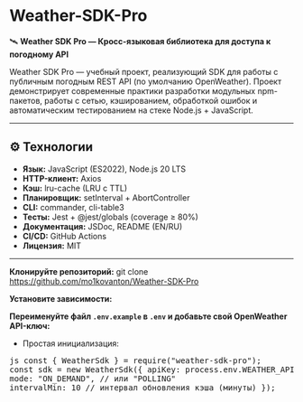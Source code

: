 # Weather-SDK-Pro

🛰️ **Weather SDK Pro — Кросс-языковая библиотека для доступа к погодному API**

Weather SDK Pro — учебный проект, реализующий SDK для работы с публичным погодным REST API (по умолчанию OpenWeather). Проект демонстрирует современные практики разработки модульных npm-пакетов, работы с сетью, кэшированием, обработкой ошибок и автоматическим тестированием на стеке Node.js + JavaScript.

---

## ⚙️ Технологии

- **Язык:** JavaScript (ES2022), Node.js 20 LTS
- **HTTP-клиент:** Axios
- **Кэш:** lru-cache (LRU с TTL)
- **Планировщик:** setInterval + AbortController
- **CLI:** commander, cli-table3
- **Тесты:** Jest + @jest/globals (coverage ≥ 80%)
- **Документация:** JSDoc, README (EN/RU)
- **CI/CD:** GitHub Actions
- **Лицензия:** MIT

---
**Клонируйте репозиторий:**
git clone https://github.com/mo1kovanton/Weather-SDK-Pro

**Установите зависимости:**

**Переименуйте файл `.env.example` в `.env` и добавьте свой OpenWeather API-ключ:**

- Простая инициализация:
<pre>
js const { WeatherSdk } = require("weather-sdk-pro"); 
const sdk = new WeatherSdk({ apiKey: process.env.WEATHER_API_KEY, 
mode: "ON_DEMAND", // или "POLLING" 
intervalMin: 10 // интервал обновления кэша (минуты) }); 
</pre>
